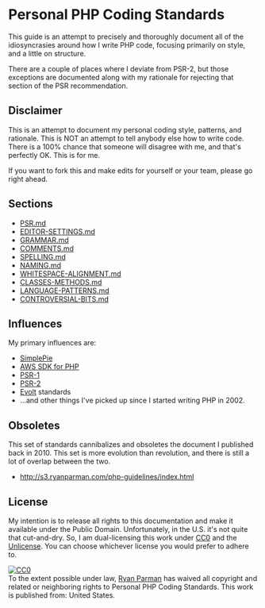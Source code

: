# Personal PHP Coding Standards

This guide is an attempt to precisely and thoroughly document all of the idiosyncrasies around how I write PHP code, focusing primarily on style, and a little on structure.

There are a couple of places where I deviate from PSR-2, but those exceptions are documented along with my rationale for rejecting that section of the PSR recommendation.

## Disclaimer

This is an attempt to document my personal coding style, patterns, and rationale. This is NOT an attempt to tell anybody else how to write code. There is a 100% chance that someone will disagree with me, and that's perfectly OK. This is for me.

If you want to fork this and make edits for yourself or your team, please go right ahead.

## Sections

* [PSR.md](PSR.md)
* [EDITOR-SETTINGS.md](EDITOR-SETTINGS.md)
* [GRAMMAR.md](GRAMMAR.md)
* [COMMENTS.md](COMMENTS.md)
* [SPELLING.md](SPELLING.md)
* [NAMING.md](NAMING.md)
* [WHITESPACE-ALIGNMENT.md](WHITESPACE-ALIGNMENT.md)
* [CLASSES-METHODS.md](CLASSES-METHODS.md)
* [LANGUAGE-PATTERNS.md](LANGUAGE-PATTERNS.md)
* [CONTROVERSIAL-BITS.md](CONTROVERSIAL-BITS.md)

## Influences
My primary influences are:

* [SimplePie](http://simplepie.org)
* [AWS SDK for PHP](https://github.com/aws/aws-sdk-php)
* [PSR-1](http://www.php-fig.org/psr/psr-1/)
* [PSR-2](http://www.php-fig.org/psr/psr-2/)
* [Evolt](http://evolt.org/node/60247/) standards
* ...and other things I've picked up since I started writing PHP in 2002.

## Obsoletes
This set of standards cannibalizes and obsoletes the document I published back in 2010. This set is more evolution than revolution, and there is still a lot of overlap between the two.

* http://s3.ryanparman.com/php-guidelines/index.html

## License
My intention is to release all rights to this documentation and make it available under the Public Domain. Unfortunately, in the U.S. it's not quite that cut-and-dry. So, I am dual-licensing this work under [CC0](LICENSE-CC0) and the [Unlicense](LICENSE-UNLICENSE). You can choose whichever license you would prefer to adhere to.

<p xmlns:dct="http://purl.org/dc/terms/" xmlns:vcard="http://www.w3.org/2001/vcard-rdf/3.0#">
  <a rel="license"
     href="http://creativecommons.org/publicdomain/zero/1.0/">
    <img src="http://i.creativecommons.org/p/zero/1.0/88x31.png" style="border-style: none;" alt="CC0" />
  </a>
  <br />
  To the extent possible under law,
  <a rel="dct:publisher"
     href="https://github.com/skyzyx/php-coding-standards">
    <span property="dct:title">Ryan Parman</span></a>
  has waived all copyright and related or neighboring rights to
  <span property="dct:title">Personal PHP Coding Standards</span>.
This work is published from:
<span property="vcard:Country" datatype="dct:ISO3166"
      content="US" about="https://github.com/skyzyx/php-coding-standards">
  United States</span>.
</p>
